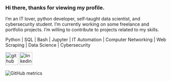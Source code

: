### Hi there, thanks for viewing my profile.

I’m an IT lover, python developer, self-taught data scientist, and cybersecurity student. I’m currently working on some freelance and portfolio projects. I’m willing to contribute to projects related to my skills.

Python | SQL | Bash | Jupyter | IT Automation | Computer Networking | Web Scraping | Data Science | Cybersecurity

[<img src='https://cdn.jsdelivr.net/npm/simple-icons@3.0.1/icons/github.svg' alt='github' height='40'>](https://github.com/KairoQalb)  [<img src='https://cdn.jsdelivr.net/npm/simple-icons@3.0.1/icons/linkedin.svg' alt='linkedin' height='40'>](https://www.linkedin.com/in/namra-ishrat/)  

![GitHub metrics](https://metrics.lecoq.io/KairoQalb)  

